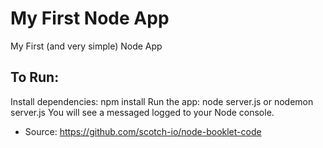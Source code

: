 # My First Node App
My First (and very simple) Node App

## To Run:
Install dependencies: npm install
Run the app: node server.js or nodemon server.js
You will see a messaged logged to your Node console.

- Source: https://github.com/scotch-io/node-booklet-code
